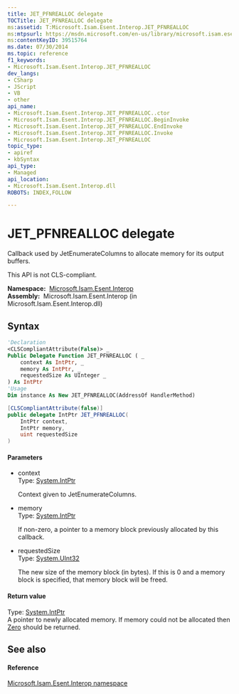 ```yaml
---
title: JET_PFNREALLOC delegate
TOCTitle: JET_PFNREALLOC delegate
ms:assetid: T:Microsoft.Isam.Esent.Interop.JET_PFNREALLOC
ms:mtpsurl: https://msdn.microsoft.com/en-us/library/microsoft.isam.esent.interop.jet_pfnrealloc(v=EXCHG.10)
ms:contentKeyID: 39515764
ms.date: 07/30/2014
ms.topic: reference
f1_keywords:
- Microsoft.Isam.Esent.Interop.JET_PFNREALLOC
dev_langs:
- CSharp
- JScript
- VB
- other
api_name: 
- Microsoft.Isam.Esent.Interop.JET_PFNREALLOC..ctor
- Microsoft.Isam.Esent.Interop.JET_PFNREALLOC.BeginInvoke
- Microsoft.Isam.Esent.Interop.JET_PFNREALLOC.EndInvoke
- Microsoft.Isam.Esent.Interop.JET_PFNREALLOC.Invoke
- Microsoft.Isam.Esent.Interop.JET_PFNREALLOC
topic_type: 
- apiref
- kbSyntax
api_type: 
- Managed
api_location: 
- Microsoft.Isam.Esent.Interop.dll
ROBOTS: INDEX,FOLLOW

---
```


# JET_PFNREALLOC delegate

Callback used by JetEnumerateColumns to allocate memory for its output buffers.

This API is not CLS-compliant. 

**Namespace:**  [Microsoft.Isam.Esent.Interop](hh596136\(v=exchg.10\).md)  
**Assembly:**  Microsoft.Isam.Esent.Interop (in Microsoft.Isam.Esent.Interop.dll)

## Syntax

``` vb
'Declaration
<CLSCompliantAttribute(False)> _
Public Delegate Function JET_PFNREALLOC ( _
    context As IntPtr, _
    memory As IntPtr, _
    requestedSize As UInteger _
) As IntPtr
'Usage
Dim instance As New JET_PFNREALLOC(AddressOf HandlerMethod)
```

``` csharp
[CLSCompliantAttribute(false)]
public delegate IntPtr JET_PFNREALLOC(
    IntPtr context,
    IntPtr memory,
    uint requestedSize
)
```

#### Parameters

  - context  
    Type: [System.IntPtr](https://docs.microsoft.com/dotnet/api/system.intptr?redirectedfrom=MSDN)  
    
    Context given to JetEnumerateColumns.

<!-- end list -->

  - memory  
    Type: [System.IntPtr](https://docs.microsoft.com/dotnet/api/system.intptr?redirectedfrom=MSDN)  
    
    If non-zero, a pointer to a memory block previously allocated by this callback.

<!-- end list -->

  - requestedSize  
    Type: [System.UInt32](https://docs.microsoft.com/dotnet/api/system.uint32?redirectedfrom=MSDN)  
    
    The new size of the memory block (in bytes). If this is 0 and a memory block is specified, that memory block will be freed.

#### Return value

Type: [System.IntPtr](https://docs.microsoft.com/dotnet/api/system.intptr?redirectedfrom=MSDN)  
A pointer to newly allocated memory. If memory could not be allocated then [Zero](https://docs.microsoft.com/dotnet/api/system.intptr.zero?redirectedfrom=MSDN) should be returned.  

## See also

#### Reference

[Microsoft.Isam.Esent.Interop namespace](hh596136\(v=exchg.10\).md)

